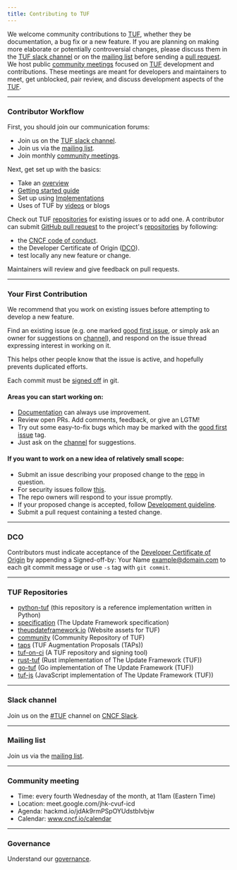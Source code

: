 ```yaml
---
title: Contributing to TUF
---
```


We welcome community contributions to [TUF](https://github.com/theupdateframework), whether they be documentation, a bug fix or a new feature. If you are planning on making more elaborate or potentially controversial changes, please discuss them in the [TUF slack channel](#slack-channel) or on the [mailing list](#mailing-list) before sending a [pull request](https://docs.github.com/en/pull-requests/collaborating-with-pull-requests/proposing-changes-to-your-work-with-pull-requests/about-pull-requests). We host public [community meetings](#community-meeting) focused on [TUF](https://github.com/theupdateframework) development and contributions. These meetings are meant for developers and maintainers to meet, get unblocked, pair review, and discuss development aspects of the [TUF](https://github.com/theupdateframework).
___

### Contributor Workflow
First, you should join our communication forums:
- Join us on the [TUF slack channel](#slack-channel).
- Join us via the [mailing list](#mailing-list).
- Join monthly [community meetings](#community-meeting).

Next, get set up with the basics:
- Take an [overview](./overview.md)
- [Getting started guide](./security.md)
- Set up using [Implementations](./implementations.md)
- Uses of TUF by [videos](./videos.md) or blogs

Check out TUF [repositories](#tuf-repositories) for existing issues or to add one. A contributor can submit [GitHub pull request](https://docs.github.com/en/pull-requests/collaborating-with-pull-requests/proposing-changes-to-your-work-with-pull-requests/about-pull-requests) to the project's [repositories](#tuf-repositories) by following:

- the [CNCF code of conduct](https://github.com/cncf/foundation/blob/main/code-of-conduct.md).
- the Developer Certificate of Origin ([DCO](#dco)).
- test locally any new feature or change.

Maintainers will review and give feedback on pull requests.

___

### Your First Contribution

We recommend that you work on existing issues before attempting to develop a new feature. 

Find an existing issue (e.g. one marked [good first issue](https://github.com/theupdateframework/python-tuf/issues?q=is%3Aopen+is%3Aissue+label%3A%22good+first+issue%22), or simply ask an owner for suggestions on [channel](#slack-channel)), and respond on the issue thread expressing interest in working on it.

This helps other people know that the issue is active, and hopefully prevents duplicated efforts.

Each commit must be [signed off](#dco) in git.

#### Areas you can start working on:

- [Documentation](https://github.com/theupdateframework/theupdateframework.io/) can always use improvement.
- Review open PRs. Add comments, feedback, or give an LGTM!
- Try out some easy-to-fix bugs which may be marked with the [good first issue](https://github.com/theupdateframework/python-tuf/issues?q=is%3Aopen+is%3Aissue+label%3A%22good+first+issue%22) tag.
- Just ask on the [channel](#slack-channel) for suggestions.

#### If you want to work on a new idea of relatively small scope:
- Submit an issue describing your proposed change to the [repo](#tuf-repositories) in question. 
- For security issues follow [this](./reporting.md).
- The repo owners will respond to your issue promptly.
- If your proposed change is accepted, follow [Development guideline](https://github.com/secure-systems-lab/lab-guidelines/blob/master/dev-workflow.md).
- Submit a pull request containing a tested change.

___

### DCO
Contributors must indicate acceptance of the [Developer Certificate of Origin](https://developercertificate.org/) by appending a Signed-off-by: Your Name <example@domain.com> to each git commit message or use `-s` tag with `git commit`.

____

### TUF Repositories

- [python-tuf](https://github.com/theupdateframework/python-tuf)  (this repository is a reference implementation written in Python)
- [specification](https://github.com/theupdateframework/specification/) (The Update Framework specification)
- [theupdateframework.io](https://github.com/theupdateframework/theupdateframework.io/) (Website assets for TUF)
- [community](https://github.com/theupdateframework/community) (Community Repository of TUF)
- [taps](https://github.com/theupdateframework/taps) (TUF Augmentation Proposals (TAPs))
- [tuf-on-ci](https://github.com/theupdateframework/tuf-on-ci) (A TUF repository and signing tool)
- [rust-tuf](https://github.com/theupdateframework/rust-tuf) (Rust implementation of The Update Framework (TUF))
- [go-tuf](https://github.com/theupdateframework/go-tuf) (Go implementation of The Update Framework (TUF))
- [tuf-js](https://github.com/theupdateframework/tuf-js) (JavaScript implementation of The Update Framework (TUF))
___

### Slack channel
Join us on the [#TUF](https://cloud-native.slack.com/archives/C8NMD3QJ3) channel on [CNCF Slack](https://slack.cncf.io/).

___

### Mailing list
Join us via the [mailing list](https://groups.google.com/forum/?fromgroups#!forum/theupdateframework).
___ 
### Community meeting
- Time: every fourth Wednesday of the month, at 11am (Eastern Time)
- Location: meet.google.com/jhk-cvuf-icd
- Agenda: hackmd.io/jdAk9rmPSpOYUdstbIvbjw
- Calendar: www.cncf.io/calendar

____
### Governance
Understand our [governance](https://github.com/theupdateframework/specification/blob/master/GOVERNANCE.md).